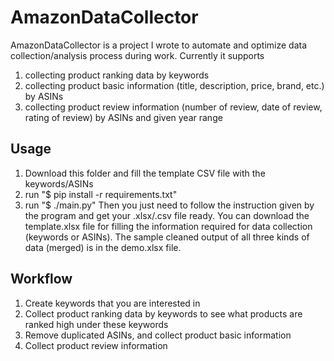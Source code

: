# AmazonDataCollector
AmazonDataCollector is a project I wrote to automate and optimize data collection/analysis process during work. Currently it supports 
1. collecting product ranking data by keywords  
2. collecting product basic information (title, description, price, brand, etc.) by ASINs
3. collecting product review information (number of review, date of review, rating of review) by ASINs and given year range

## Usage
1. Download this folder and fill the template CSV file with the keywords/ASINs
2. run "$ pip install -r requirements.txt"
3. run "$ ./main.py"
Then you just need to follow the instruction given by the program and get your .xlsx/.csv file ready.
You can download the template.xlsx file for filling the information required for data collection (keywords or ASINs).
The sample cleaned output of all three kinds of data (merged) is in the demo.xlsx file. 

## Workflow
1. Create keywords that you are interested in
2. Collect product ranking data by keywords to see what products are ranked high under these keywords
3. Remove duplicated ASINs, and collect product basic information
4. Collect product review information

